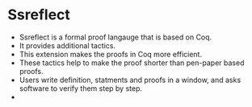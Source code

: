 # Ssreflect
- Ssreflect is a formal proof langauge that is based on Coq.
- It provides additional tactics.
- This extension makes the proofs in Coq more efficient.
- These tactics help to make the proof shorter than pen-paper based proofs. 
- Users write definition, statments and proofs in a window, and asks software to verify them step by step.
- 
